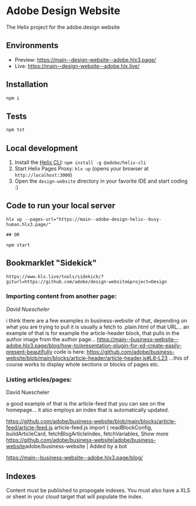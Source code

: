 # Adobe Design Website
The Helix project for the adobe.design website

## Environments
- Preview: https://main--design-website--adobe.hlx3.page/
- Live: https://main--design-website--adobe.hlx.live/

## Installation

```sh
npm i
```

## Tests

```sh
npm tst
```

## Local development

1. Install the [Helix CLI](https://github.com/adobe/helix-cli): `npm install -g @adobe/helix-cli`
1. Start Helix Pages Proxy: `hlx up` (opens your browser at `http://localhost:3000`)
1. Open the `design-website` directory in your favorite IDE and start coding :)


## Code to run your local server
    
    hlx up --pages-url="https://main--adobe-design-helix--busy-human.hlx3.page/"

    ## OR

    npm start

## Bookmarklet "Sidekick"

    https://www.hlx.live/tools/sidekick/?giturl=https://github.com/adobe/design-website&project=Design


### Importing content from another page:

*David Nuescheler*

i think there are a few examples in business-website of that, depending on what you are trying to pull it is usually a fetch to .plain.html of that URL...
an example of that is for example the article-header block, that pulls in the author image from the author page...
https://main--business-website--adobe.hlx3.page/blog/how-to/presentation-plugin-for-xd-create-easily-present-beautifully
code is here:
https://github.com/adobe/business-website/blob/main/blocks/article-header/article-header.js#L6-L23
...this of course works  to display whole sections or blocks of pages etc.

### Listing articles/pages:

David Nuescheler

a good example of that is the article-feed that you can see on the homepage... it also employs an index that is automatically updated.

https://github.com/adobe/business-website/blob/main/blocks/article-feed/article-feed.js
article-feed.js
import {
  readBlockConfig,
  buildArticleCard,
  fetchBlogArticleIndex,
  fetchVariables,
Show more
<https://github.com/adobe/business-website|adobe/business-website>adobe/business-website | Added by a bot

https://main--business-website--adobe.hlx3.page/blog/

## Indexes

Content must be published to propogate indexes. You must also have a XLS or sheet in your cloud target that will populate the index.